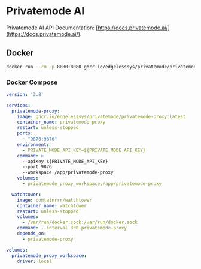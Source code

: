 # Privatemode AI

Privatemode AI API Documentation: [https://docs.privatemode.ai/](https://docs.privatemode.ai/).

## Docker

```bash
docker run --rm -p 8080:8080 ghcr.io/edgelesssys/privatemode/privatemode-proxy:latest --apiKey ...
```

### Docker Compose

```yaml
version: '3.8'

services:
  privatemode-proxy:
    image: ghcr.io/edgelesssys/privatemode/privatemode-proxy:latest
    container_name: privatemode-proxy
    restart: unless-stopped
    ports:
      - "9876:9876"
    environment:
      - PRIVATE_MODE_API_KEY=${PRIVATE_MODE_API_KEY}
    command: >
      --apiKey ${PRIVATE_MODE_API_KEY}
      --port 9876
      --workspace /app/privatemode-proxy
    volumes:
      - privatemode_proxy_workspace:/app/privatemode-proxy

  watchtower:
    image: containrrr/watchtower
    container_name: watchtower
    restart: unless-stopped
    volumes:
      - /var/run/docker.sock:/var/run/docker.sock
    command: --interval 300 privatemode-proxy
    depends_on:
      - privatemode-proxy

volumes:
  privatemode_proxy_workspace:
    driver: local
```